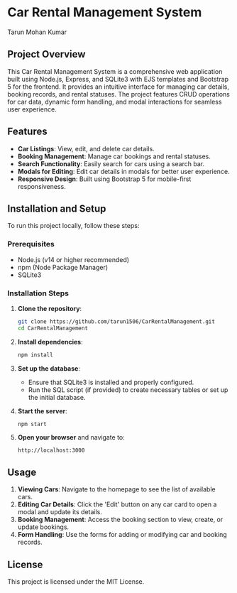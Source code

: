 # Car Rental Management System
Tarun Mohan Kumar

## Project Overview
This Car Rental Management System is a comprehensive web application built using Node.js, Express, and SQLite3 with EJS templates and Bootstrap 5 for the frontend. It provides an intuitive interface for managing car details, booking records, and rental statuses. The project features CRUD operations for car data, dynamic form handling, and modal interactions for seamless user experience.

## Features
- **Car Listings**: View, edit, and delete car details.
- **Booking Management**: Manage car bookings and rental statuses.
- **Search Functionality**: Easily search for cars using a search bar.
- **Modals for Editing**: Edit car details in modals for better user experience.
- **Responsive Design**: Built using Bootstrap 5 for mobile-first responsiveness.

## Installation and Setup

To run this project locally, follow these steps:

### Prerequisites
- Node.js (v14 or higher recommended)
- npm (Node Package Manager)
- SQLite3

### Installation Steps
1. **Clone the repository**:
   ```bash
   git clone https://github.com/tarun1506/CarRentalManagement.git
   cd CarRentalManagement
   ```

2. **Install dependencies**:
   ```bash
   npm install
   ```

3. **Set up the database**:
   - Ensure that SQLite3 is installed and properly configured.
   - Run the SQL script (if provided) to create necessary tables or set up the initial database.

4. **Start the server**:
   ```bash
   npm start
   ```
5. **Open your browser** and navigate to:
   ```
   http://localhost:3000
   ```
   
## Usage
1. **Viewing Cars**: Navigate to the homepage to see the list of available cars.
2. **Editing Car Details**: Click the 'Edit' button on any car card to open a modal and update its details.
3. **Booking Management**: Access the booking section to view, create, or update bookings.
4. **Form Handling**: Use the forms for adding or modifying car and booking records.

## License
This project is licensed under the MIT License.
